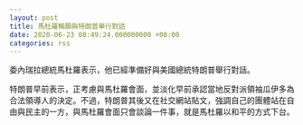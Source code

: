 ```yaml
---
layout: post
title: 馬杜羅稱願與特朗普舉行對話
date: 2020-06-23 08:49:24.000000000 +08:00
categories: rss
---
```


委內瑞拉總統馬杜羅表示，他已經準備好與美國總統特朗普舉行對話。

特朗普早前表示，正考慮與馬杜羅會面，並淡化早前承認當地反對派領袖瓜伊多為合法領導人的決定。不過，特朗普其後又在社交網站貼文，強調自己的團體站在自由與民主的一方，與馬杜羅會面只會談論一件事，就是馬杜羅以和平的方式下台。
